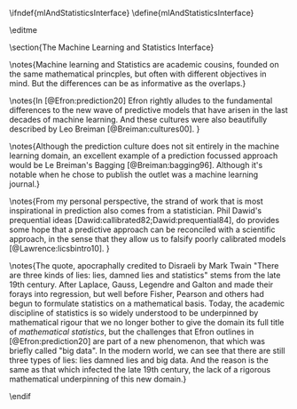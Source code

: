 \ifndef{mlAndStatisticsInterface}
\define{mlAndStatisticsInterface}

\editme

\section{The Machine Learning and Statistics Interface}

\notes{Machine learning and Statistics are academic cousins, founded
on the same mathematical princples, but often with different
objectives in mind. But the differences can be as informative as the
overlaps.}

\notes{In [@Efron:prediction20] Efron rightly alludes to the
fundamental differences to the new wave of predictive models that have
arisen in the last decades of machine learning. And these cultures
were also beautifully described by Leo Breiman
[@Breiman:cultures00]. }

\notes{Although the prediction culture does not sit entirely in the
machine learning domain, an excellent example of a prediction focussed
approach would be Le Breiman's Bagging [@Breiman:bagging96]. Although
it's notable when he chose to publish the outlet was a machine
learning journal.}

\notes{From my personal perspective, the strand of work that is most
inspirational in prediction also comes from a statistician. Phil
Dawid's prequential ideas [Dawid:callibrated82;Dawid:prequential84],
do provides some hope that a predictive approach can be reconciled
with a scientific approach, in the sense that they allow us to falsify
poorly calibrated models [@Lawrence:licsbintro10]. }

\notes{The quote, apocraphally credited to Disraeli by Mark Twain
"There are three kinds of lies: lies, damned lies and statistics"
stems from the late 19th century. After Laplace, Gauss, Legendre and
Galton and made their forays into regression, but well before Fisher,
Pearson and others had begun to formulate statistics on a mathematical
basis. Today, the academic discipline of statistics is so widely
understood to be underpinned by mathematical rigour that we no longer
bother to give the domain its full title of *mathematical statistics*,
but the challenges that Efron outlines in [@Efron:prediction20] are
part of a new phenomenon, that which was briefly called "big data". In
the modern world, we can see that there are still three types of lies:
lies damned lies and big data. And the reason is the same as that
which infected the late 19th century, the lack of a rigorous
mathematical underpinning of this new domain.}

\endif
